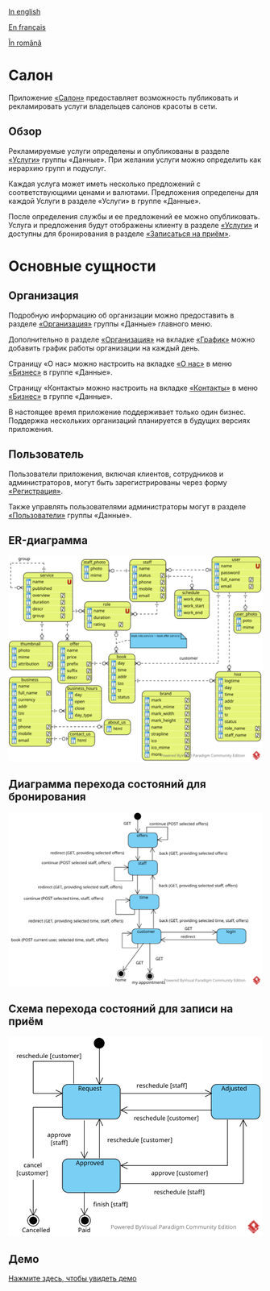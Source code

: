 
[In english](https://github.com/ciukstar/salon/blob/master/README.md)  

[En français](https://github.com/ciukstar/salon/blob/master/README.fr.md)  

[În română](https://github.com/ciukstar/salon/blob/master/README.ro.md)

# Салон

Приложение [«Салон»](https://salonru-w3cpovaqka-de.a.run.app) предоставляет возможность публиковать и рекламировать услуги владельцев салонов красоты в сети.

## Обзор

Рекламируемые услуги определены и опубликованы в разделе [«Услуги»](https://salonru-w3cpovaqka-de.a.run.app/admin/services) группы «Данные». При желании услуги можно определить как иерархию групп и подуслуг.

Каждая услуга может иметь несколько предложений с соответствующими ценами и валютами. Предложения определены для каждой Услуги в разделе «Услуги» в группе «Данные».

После определения службы и ее предложений ее можно опубликовать. Услуга и предложения будут отображены клиенту в разделе [«Услуги»](https://salonru-w3cpovaqka-de.a.run.app/services) и доступны для бронирования в разделе [«Записаться на приём»](https://salonru-w3cpovaqka-de.a.run.app/book).

# Основные сущности

## Организация

Подробную информацию об организации можно предоставить в разделе [«Организация»](https://salonru-w3cpovaqka-de.a.run.app/admin/business) группы «Данные» главного меню.

Дополнительно в разделе [«Организация»](https://salonru-w3cpovaqka-de.a.run.app/admin/business) на вкладке [«График»](https://salonru-w3cpovaqka-de.a.run.app/admin/business/1/hours) можно добавить график работы организации на каждый день.

Страницу «О нас» можно настроить на вкладке [«О нас»](https://salonru-w3cpovaqka-de.a.run.app/admin/about/business/1) в меню [«Бизнес»](https://salonru-w3cpovaqka-de.a.run.app/admin/business) в группе «Данные».

Страницу «Контакты» можно настроить на вкладке [«Контакты»](https://salonru-w3cpovaqka-de.a.run.app/admin/contact/business/1) в меню [«Бизнес»](https://salonru-w3cpovaqka-de.a.run.app/admin/business) в группе «Данные».

В настоящее время приложение поддерживает только один бизнес. Поддержка нескольких организаций планируется в будущих версиях приложения.

## Пользователь

Пользователи приложения, включая клиентов, сотрудников и администраторов, могут быть зарегистрированы через форму [«Регистрация»](https://salonru-w3cpovaqka-de.a.run.app/account).

Также управлять пользователями администраторы могут в разделе [«Пользователи»](https://salonru-w3cpovaqka-de.a.run.app/admin/users) группы «Данные».

## ER-диаграмма

![Диаграмма отношений сущностей](static/img/Salon-ERD.svg)

## Диаграмма перехода состояний для бронирования

![Схема перехода состояний для бронирования](static/img/Booking-State-Diagram.svg)

## Схема перехода состояний для записи на приём

![Диаграмма перехода состояний для записи на приём](static/img/Appointment-State-Transition.svg)

## Демо

[Нажмите здесь, чтобы увидеть демо](https://salonru-w3cpovaqka-de.a.run.app)
